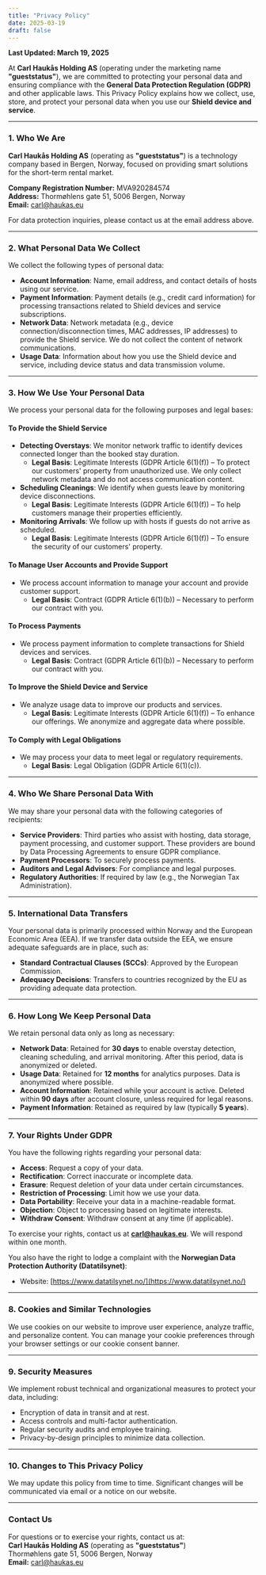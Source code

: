 ```yaml
---
title: "Privacy Policy"
date: 2025-03-19
draft: false
---
```


**Last Updated: March 19, 2025**  

At **Carl Haukås Holding AS** (operating under the marketing name **"gueststatus"**), we are committed to protecting your personal data and ensuring compliance with the **General Data Protection Regulation (GDPR)** and other applicable laws. This Privacy Policy explains how we collect, use, store, and protect your personal data when you use our **Shield device and service**.

---

### **1. Who We Are**

**Carl Haukås Holding AS** (operating as **"gueststatus"**) is a technology company based in Bergen, Norway, focused on providing smart solutions for the short-term rental market.

**Company Registration Number:** MVA920284574  
**Address:** Thormøhlens gate 51, 5006 Bergen, Norway  
**Email:** carl@haukas.eu  

For data protection inquiries, please contact us at the email address above.

---

### **2. What Personal Data We Collect**

We collect the following types of personal data:

- **Account Information**: Name, email address, and contact details of hosts using our service.
- **Payment Information**: Payment details (e.g., credit card information) for processing transactions related to Shield devices and service subscriptions.
- **Network Data**: Network metadata (e.g., device connection/disconnection times, MAC addresses, IP addresses) to provide the Shield service. We do not collect the content of network communications.
- **Usage Data**: Information about how you use the Shield device and service, including device status and data transmission volume.

---

### **3. How We Use Your Personal Data**

We process your personal data for the following purposes and legal bases:

#### **To Provide the Shield Service**

- **Detecting Overstays**: We monitor network traffic to identify devices connected longer than the booked stay duration.
  - **Legal Basis**: Legitimate Interests (GDPR Article 6(1)(f)) – To protect our customers' property from unauthorized use. We only collect network metadata and do not access communication content.
- **Scheduling Cleanings**: We identify when guests leave by monitoring device disconnections.
  - **Legal Basis**: Legitimate Interests (GDPR Article 6(1)(f)) – To help customers manage their properties efficiently.
- **Monitoring Arrivals**: We follow up with hosts if guests do not arrive as scheduled.
  - **Legal Basis**: Legitimate Interests (GDPR Article 6(1)(f)) – To ensure the security of our customers' property.

#### **To Manage User Accounts and Provide Support**

- We process account information to manage your account and provide customer support.
  - **Legal Basis**: Contract (GDPR Article 6(1)(b)) – Necessary to perform our contract with you.

#### **To Process Payments**

- We process payment information to complete transactions for Shield devices and services.
  - **Legal Basis**: Contract (GDPR Article 6(1)(b)) – Necessary to perform our contract with you.

#### **To Improve the Shield Device and Service**

- We analyze usage data to improve our products and services.
  - **Legal Basis**: Legitimate Interests (GDPR Article 6(1)(f)) – To enhance our offerings. We anonymize and aggregate data where possible.

#### **To Comply with Legal Obligations**

- We may process your data to meet legal or regulatory requirements.
  - **Legal Basis**: Legal Obligation (GDPR Article 6(1)(c)).

---

### **4. Who We Share Personal Data With**

We may share your personal data with the following categories of recipients:

- **Service Providers**: Third parties who assist with hosting, data storage, payment processing, and customer support. These providers are bound by Data Processing Agreements to ensure GDPR compliance.
- **Payment Processors**: To securely process payments.
- **Auditors and Legal Advisors**: For compliance and legal purposes.
- **Regulatory Authorities**: If required by law (e.g., the Norwegian Tax Administration).

---

### **5. International Data Transfers**

Your personal data is primarily processed within Norway and the European Economic Area (EEA). If we transfer data outside the EEA, we ensure adequate safeguards are in place, such as:

- **Standard Contractual Clauses (SCCs)**: Approved by the European Commission.
- **Adequacy Decisions**: Transfers to countries recognized by the EU as providing adequate data protection.

---

### **6. How Long We Keep Personal Data**

We retain personal data only as long as necessary:

- **Network Data**: Retained for **30 days** to enable overstay detection, cleaning scheduling, and arrival monitoring. After this period, data is anonymized or deleted.
- **Usage Data**: Retained for **12 months** for analytics purposes. Data is anonymized where possible.
- **Account Information**: Retained while your account is active. Deleted within **90 days** after account closure, unless required for legal reasons.
- **Payment Information**: Retained as required by law (typically **5 years**).

---

### **7. Your Rights Under GDPR**

You have the following rights regarding your personal data:

- **Access**: Request a copy of your data.
- **Rectification**: Correct inaccurate or incomplete data.
- **Erasure**: Request deletion of your data under certain circumstances.
- **Restriction of Processing**: Limit how we use your data.
- **Data Portability**: Receive your data in a machine-readable format.
- **Objection**: Object to processing based on legitimate interests.
- **Withdraw Consent**: Withdraw consent at any time (if applicable).

To exercise your rights, contact us at **carl@haukas.eu**. We will respond within one month.

You also have the right to lodge a complaint with the **Norwegian Data Protection Authority (Datatilsynet)**:  
- Website: [https://www.datatilsynet.no/](https://www.datatilsynet.no/)

---

### **8. Cookies and Similar Technologies**

We use cookies on our website to improve user experience, analyze traffic, and personalize content. You can manage your cookie preferences through your browser settings or our cookie consent banner.

---

### **9. Security Measures**

We implement robust technical and organizational measures to protect your data, including:

- Encryption of data in transit and at rest.
- Access controls and multi-factor authentication.
- Regular security audits and employee training.
- Privacy-by-design principles to minimize data collection.

---

### **10. Changes to This Privacy Policy**

We may update this policy from time to time. Significant changes will be communicated via email or a notice on our website.

---

### **Contact Us**

For questions or to exercise your rights, contact us at:  
**Carl Haukås Holding AS** (operating as **"gueststatus"**)  
Thormøhlens gate 51, 5006 Bergen, Norway  
**Email:** carl@haukas.eu  
